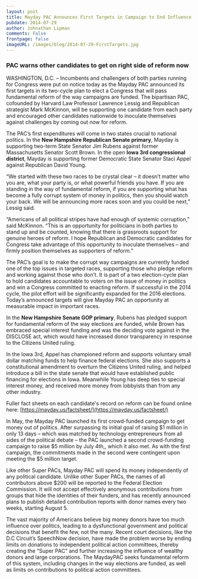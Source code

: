 ```yaml
---
layout: post
title: Mayday PAC Announces First Targets in Campaign to End Influence of Money in Politics 
pubdate: 2014-07-29
author: Johnathan Lipman
comments: False
frontpage: false
imageURL: /images/blog/2014-07-29-FirstTargets.jpg
---
```


### PAC warns other candidates to get on right side of reform now 

WASHINGTON, D.C. – Incumbents and challengers of both parties running for Congress were put on notice today as the Mayday PAC announced its first targets in its two-cycle plan to elect a Congress that will pass fundamental reform of the way campaigns are funded. The bipartisan PAC, cofounded by Harvard Law Professor Lawrence Lessig and Republican strategist Mark McKinnon, will be supporting one candidate from each party and encouraged other candidates nationwide to inoculate themselves against challenges by coming out now for reform.  

The PAC’s first expenditures will come in two states crucial to national politics. In the **New Hampshire Republican Senate primary**, Mayday is supporting two-term State Senator Jim Rubens against former Massachusetts Senator Scott Brown. In the open **Iowa 3rd congressional district**, Mayday is supporting former Democratic State Senator Staci Appel against Republican David Young. 

“We started with these two races to be crystal clear – it doesn’t matter who you are, what your party is, or what powerful friends you have. If you are standing in the way of fundamental reform, if you are supporting what has become a fully corrupt system of money in politics, then you should watch your back. We will be announcing more races soon and you could be next,” Lessig said. 

“Americans of all political stripes have had enough of systemic corruption,” said McKinnon. “This is an opportunity for politicians in both parties to stand up and be counted, knowing that there is grassroots support for genuine heroes of reform. I hope Republican and Democratic candidates for Congress take advantage of this opportunity to inoculate themselves – and firmly position themselves as supporters of reform.”
 
The PAC’s goal is to make the corrupt way campaigns are currently funded one of the top issues in targeted races, supporting those who pledge reform and working against those who don’t. It is part of a two election-cycle plan to hold candidates accountable to voters on the issue of money in politics and win a Congress committed to enacting reform. If successful in the 2014 cycle, the pilot effort will be significantly expanded for the 2016 elections. Today’s announced targets will give Mayday PAC an opportunity at measurable impact in important races.

In the **New Hampshire Senate GOP primary**, Rubens has pledged support for fundamental reform of the way elections are funded, while Brown has embraced special interest funding and was the deciding vote against in the DISCLOSE act, which would have increased donor transparency in response to the Citizens United ruling.

In the Iowa 3rd, Appel has championed reform and supports voluntary small dollar matching funds to help finance federal elections. She also supports a constitutional amendment to overturn the Citizens United ruling, and helped introduce a bill in the state senate that would have established public financing for elections in Iowa. Meanwhile Young has deep ties to special interest money, and received more money from lobbyists than from any other industry. 

Fuller fact sheets on each candidate's record on reform can be found online here: [https://mayday.us/factsheet/](https://mayday.us/factsheet/)

In May, the Mayday PAC launched its first crowd-funded campaign to get money out of politics. After surpassing its initial goal of raising $1 million in only 13 days – which was matched by technology entrepreneurs from all sides of the political debate – the PAC launched a second crowd-funding campaign to raise $5 million by July 4th,, which it also met. As with the first campaign, the commitments made in the second were contingent upon meeting the $5 million target. 

Like other Super PACs, Mayday PAC will spend its money independently of any political candidate. Unlike other Super PACs, the names of all contributors above $200 will be reported to the Federal Election Commission. It will not accept effectively anonymous contributions from groups that hide the identities of their funders, and has recently announced plans to publish detailed contribution reports with donor names every two weeks, starting August 5.

The vast majority of Americans believe big money donors have too much influence over politics, leading to a dysfunctional government and political decisions that benefit the few, not the many. Recent court decisions, like the D.C Circuit’s SpeechNow decision, have made the problem worse by ending limits on donations to independent political action committees, thereby creating the “Super PAC” and further increasing the influence of wealthy donors and large corporations. The MaydayPAC seeks fundamental reform of this system, including changes in the way elections are funded, as well as limits on contributions to political action committees. 



